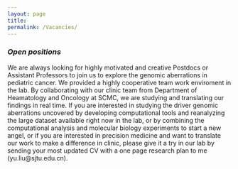 ```yaml
---
layout: page
title: 
permalink: /Vacancies/
---
```


<h3><em>Open positions</em></h3>
We are always looking for highly motivated and creative Postdocs or Assistant Professors to join us to explore the genomic aberrations in pediatric cancer. We provided a highly cooperative team work enviroment in the lab. By collaborating with our clinic team from Department of Heamatology and Oncology at SCMC, we are studying and translating our findings in real time. If you are interested in studying the driver genomic aberrations uncovered by developing computational tools and reanalyzing the large dataset available right now in the lab, or by combining the computational analysis and molecular biology experiments to start a new angel, or if you are interested in precision medicine and want to translate our work to make a difference in clinic, please give it a try in our lab by sending your most updated CV with a one page research plan to me (yu.liu@sjtu.edu.cn).  

